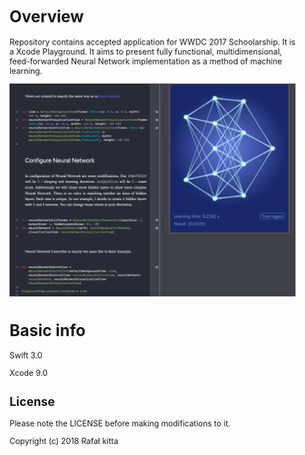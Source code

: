 # Overview
Repository contains accepted application for WWDC 2017 Schoolarship. It is a Xcode Playground. It aims to present fully functional, multidimensional, feed-forwarded Neural Network implementation as a method of machine learning.

![Screenshot](screenshots\screenshot.png)


# Basic info
Swift 3.0

Xcode 9.0


## License

Please note the LICENSE before making modifications to it.

Copyright (c) 2018 Rafał kitta
